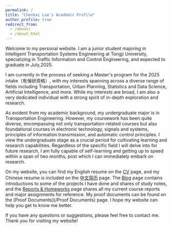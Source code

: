 ```yaml
---
permalink: /
title: "Chenkai Luo's Academic Profile"
author_profile: true
redirect_from: 
  - /about/
  - /about.html
---
```


Welcome to my personal website. I am a junior student majoring in Intelligent Transportation Systems Engineering at Tongji University, specializing in Traffic Information and Control Engineering, and expected to graduate in July,2025.

I am currently in the process of seeking a Master's program for the 2025 intake（有保研资格）, with my interests spanning across a diverse range of fields including Transportation, Urban Planning, Statistics and Data Science, Artificial Intelligence, and more. While my interests are broad, I am also a very dedicated individual with a strong spirit of in-depth exploration and research.

As evident from my academic background, my undergraduate major is in Transportation Engineering. However, my coursework has been quite diverse, encompassing not only transportation-related courses but also foundational courses in electronic technology, signals and systems, principles of information transmission, and automatic control principles. I view the undergraduate stage as a crucial period for cultivating learning and research capabilities. Regardless of the specific field I will delve into for future research, I am fully capable of self-learning and getting up to speed within a span of two months, post which I can immediately embark on research. 

On my website, you can find my English resume on the [CV](/cv) page, and my Chinese resume is included on the [中文简历](/cv-zh) page. The [Blog](/year-archive) page contains introductions to some of the projects I have done and shares of study notes, and the [Reports & Homeworks](/publications) page shares all my current course reports and major assignments for reference. My proof documents can be found on the [Proof Documents](/Proof Documents) page. I hope my website can help you get to know me better.

If you have any questions or suggestions, please feel free to contact me. Thank you for visiting my website!

<script type="text/javascript" id="clstr_globe" src="//clustrmaps.com/globe.js?d=B3QctBOXDGONz84w4-IXi179oCdAYaBgJiOb9SyjlSU"></script>